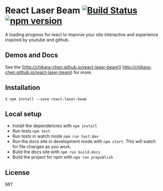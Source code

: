 # React Laser Beam [![Build Status](https://travis-ci.org/chikara-chen/react-laser-beam.svg?branch=master)](https://travis-ci.org/chikara-chen/react-laser-beam) [![npm version](https://badge.fury.io/js/react-laser-beam.svg)](https://www.npmjs.com/package/react-laser-beam)

A loading progress for react to improve your site interactive and experience inspired by youtube and github.

## Demos and Docs
See the [http://chikara-chen.github.io/react-laser-beam]( http://chikara-chen.github.io/react-laser-beam) for more.

## Installation

```
$ npm install --save react-laser-beam
```

## Local setup

- Install the dependencies with `npm install`
- Run tests `npm test`
- Run tests in watch mode `npm run test:dev`
- Run the docs site in development mode with `npm start`. This will watch for file changes as you work. 
- Build the docs site with `npm run build-docs`
- Build the project for npm with `npm run prepublish`

## License

MIT
